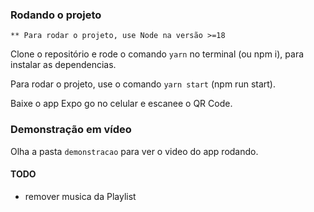 
### Rodando o projeto
    ** Para rodar o projeto, use Node na versão >=18

Clone o repositório e rode o comando `yarn` no terminal (ou npm i),
para instalar as dependencias.

Para rodar o projeto, use o comando `yarn start` (npm run start).

Baixe o app Expo go no celular e escanee o QR Code.

### Demonstração em vídeo

Olha a pasta `demonstracao` para ver o video do app rodando.


#### TODO
- remover musica da Playlist


